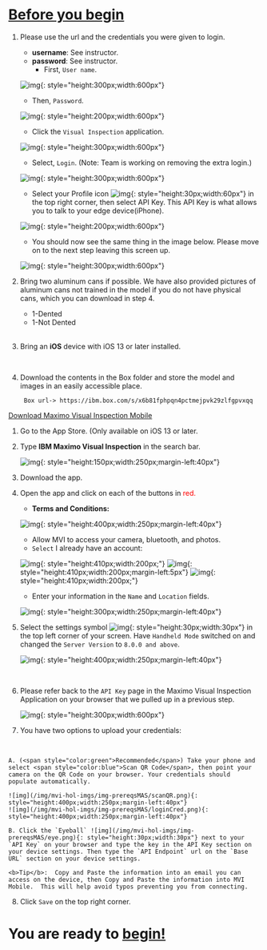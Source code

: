 


<h1><u>Before you begin</u></h1>


1. Please use the url and the credentials you were given to login.

    - <b>username</b>: See instructor.
    - <b>password</b>: See instructor.
        - First, `User name`.


    ![img](/img/mvi-hol-imgs/img-prereqsMAS/masusern.png){: style="height:300px;width:600px"}

      - Then, `Password`. 

    ![img](/img/mvi-hol-imgs/img-prereqsMAS/masP.png){: style="height:200px;width:600px"}

     - Click the `Visual Inspection` application.

     ![img](/img/mvi-hol-imgs/img-prereqsMAS/viApp.png){: style="height:300px;width:600px"}
     
     - Select, `Login`. (Note: Team is working on removing the extra login.)

     ![img](/img/mvi-hol-imgs/img-prereqsMAS/2ndLogin.png){: style="height:300px;width:600px"}

     - Select your Profile icon ![img](/img/mvi-hol-imgs/img-prereqsMAS/pIcon.png){: style="height:30px;width:60px"} in the top right corner, then select API Key. This API Key is what allows you to talk to your edge device(iPhone).

     ![img](/img/mvi-hol-imgs/img-prereqsMAS/navAPI.png){: style="height:200px;width:600px"}

     - You should now see the same thing in the image below. Please move on to the next step leaving this screen up.

     ![img](/img/mvi-hol-imgs/img-prereqsMAS/apiK.png){: style="height:300px;width:600px"}

2. Bring two aluminum cans if possible. We have also provided pictures of aluminum cans not trained in the model if you do not have physical cans, which you can download in step 4.
    - 1-Dented
    - 1-Not Dented


    <br>

3. Bring an <b>iOS</b> device with iOS 13 or later installed.

    <br>

4. Download the contents in the Box folder and store the model and images in an easily accessible place. 

        Box url-> https://ibm.box.com/s/x6b81fphpqn4pctmejpvk29zlfgpvxqq


<u> Download Maximo Visual Inspection Mobile </u>

1. Go to the App Store. (Only available on iOS 13 or later.          
2. Type <b>IBM Maximo Visual Inspection</b> in the search bar.

    ![img](/img/mvi-hol-imgs/img-prereqs/newappUI.png){: style="height:150px;width:250px;margin-left:40px"}



3. Download the app. 



4. Open the app and click on each of the buttons in <span style="color:red">red.</span> 



    - <b>Terms and Conditions:</b>

    ![img](/img/mvi-hol-imgs/img-prereqs/termsNconditions.jpeg){: style="height:400px;width:250px;margin-left:40px"}

    - Allow MVI to access your camera, bluetooth, and photos.
    -  `Select` I already have an account:

    ![img](/img/mvi-hol-imgs/img-prereqs/cameraA.png){: style="height:410px;width:200px;"}
    ![img](/img/mvi-hol-imgs/img-prereqs/bluetoothA.png){: style="height:410px;width:200px;margin-left:5px"}
    ![img](/img/mvi-hol-imgs/img-prereqs/photoAccess.png){: style="height:410px;width:200px;"}

    - Enter your information in the `Name` and `Location` fields.

    ![img](/img/mvi-hol-imgs/img-prereqs/nameLocation.jpeg){: style="height:300px;width:250px;margin-left:40px"}

5. Select the settings symbol ![img](/img/mvi-hol-imgs/img-prereqs/setting.jpg){: style="height:30px;width:30px"} in the top left corner of your screen. Have `Handheld Mode` switched on and changed the `Server Version` to `8.0.0 and above`. 
 
    ![img](/img/mvi-hol-imgs/img-prereqsMAS/serverV.png){: style="height:400px;width:250px;margin-left:40px"}
    
    <br>

6. Please refer back to the `API Key` page in the Maximo Visual Inspection Application on your browser that we pulled up in a previous step.

    ![img](/img/mvi-hol-imgs/img-prereqsMAS/apiK.png){: style="height:300px;width:600px"}
    
7.	You have two options to upload your credentials:
<br>

    A. (<span style="color:green">Recommended</span>) Take your phone and select <span style="color:blue">Scan QR Code</span>, then point your camera on the QR Code on your browser. Your credentials should populate automatically. 

    ![img](/img/mvi-hol-imgs/img-prereqsMAS/scanQR.png){: style="height:400px;width:250px;margin-left:40px"}
    ![img](/img/mvi-hol-imgs/img-prereqsMAS/loginCred.png){: style="height:400px;width:250px;margin-left:40px"}

    B. Click the `Eyeball` ![img](/img/mvi-hol-imgs/img-prereqsMAS/eye.png){: style="height:30px;width:30px"} next to your `API Key` on your browser and type the key in the API Key section on your device settings. Then type the `API Endpoint` url on the `Base URL` section on your device settings.

    <b>Tip</b>:  Copy and Paste the information into an email you can access on the device, then Copy and Paste the information into MVI Mobile.  This will help avoid typos preventing you from connecting.

8.	Click `Save` on the top right corner.




<h1>You are ready to <u>begin!</u></h1>




